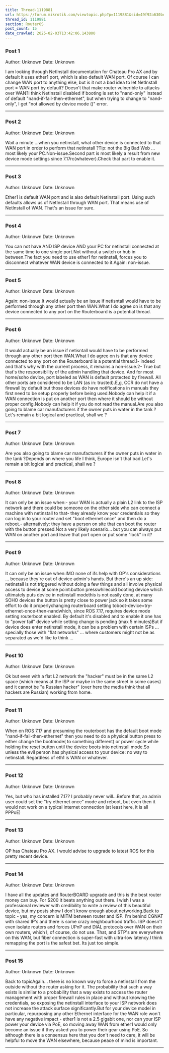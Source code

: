 ```yaml
---
title: Thread-1119881
url: https://forum.mikrotik.com/viewtopic.php?p=1119881&sid=49f92a630bc7970d8ca50523be880e8f#p1119881
thread_id: 1119881
section: RouterOS
post_count: 15
date_crawled: 2025-02-03T13:42:06.143800
---
```


### Post 1
Author: Unknown
Date: Unknown

I am looking through NetInstall documentation for Chateau Pro AX and by default it uses ether1 port, which is also default WAN port. Of course I can change WAN port to anything else, but is it not a bad idea to let NetInstall port = WAN port by default? Doesn't that make router vulnerible to attacks over WAN?I think NetInstall disabled if booting is set to "nand-only" instead of default "nand-if-fail-then-ethernet", but when trying to change to "nand-only", I get "not allowed by device mode ()" error.

---
### Post 2
Author: Unknown
Date: Unknown

Wait a minute ...when you netinstall, what other device is connected to that WAN port in order to perform that netinstall ?Tip: not the Big Bad Web ... most likely your PC.Non-issue.Second part is most likely a result from new device mode settings since 7.17rc(whatever).Check that part to enable it.

---
### Post 3
Author: Unknown
Date: Unknown

Ether1 is default WAN port and is also default NetInstall port. Using such defaults allows us of NetInstall through WAN port. That means use of NetInstall of WAN. That's an issue for sure.

---
### Post 4
Author: Unknown
Date: Unknown

You can not have AND ISP device AND your PC for netinstall connected at the same time to one single port.Not without a switch or hub in between.The fact you need to use ether1 for netinstall, forces you to disconnect whatever WAN device is connected to it.Again: non-issue.

---
### Post 5
Author: Unknown
Date: Unknown

Again: non-issue.It would actually be an issue if netisntall would have to be performed through any other port then WAN.What I do agree on is that any device connected to any port on the Routerboard is a potential thread.

---
### Post 6
Author: Unknown
Date: Unknown

It would actually be an issue if netisntall would have to be performed through any other port then WAN.What I do agree on is that any device connected to any port on the Routerboard is a potential thread.1- indeed and that's why with the current process, it remains a non-issue.2- True but that's the responsibility of the admin handling that device. And for most home/soho device, port labeled as WAN is default protected by firewall. All other ports are considered to be LAN (as in: trusted).E,g, CCR do not have a firewall by default but those devices do have notifications in manuals they first need to be setup properly before being used.Nobody can help it if a WAN connection is put on another port then where it should be without proper config.Nobody can help it if you do not read the manual.Are you also going to blame car manufacturers if the owner puts in water in the tank ?Let's remain a bit logical and practical, shall we ?

---
### Post 7
Author: Unknown
Date: Unknown

Are you also going to blame car manufacturers if the owner puts in water in the tank ?Depends on where you life I think, Europe isn't that bad.Let's remain a bit logical and practical, shall we ?

---
### Post 8
Author: Unknown
Date: Unknown

It can only be an issue when:- your WAN is actually a plain L2 link to the ISP network and there could be someone on the other side who can connect a machine with netinstall to that- they already know your credentials so they can log in to your router and set "boot ethernet once" and then do a reboot.- alternatively: they have a person on site that can boot the router with the button pressed.Not a very likely scenario...  but you can always put WAN on another port and leave that port open or put some "lock" in it?

---
### Post 9
Author: Unknown
Date: Unknown

It can only be an issue when:IMO none of ifs help with OP's considerations ... because they're out of device admin's hands. But there's an up side: netinstall is not triggered without doing a few things and all involve physical access to device at some point:button presswhilecold booting device which ultimately puts device in netinstall modethis is not easily done, at many SOHO devices the button is pretty close to power jack so it takes some effort to do it properlychanging routerboard setting toboot-device=try-ethernet-once-then-nandwhich, since ROS 7.17, requires device mode setting routerboot enabled. By default it's disabled and to enable it one has to "power fail" device while setting change is pending (max 5 minutes)But if device does enter netinstall mode, it can be a problem with certain ISPs ... specially those with "flat networks" ... where customers might not be as separated as we'd like to think ...

---
### Post 10
Author: Unknown
Date: Unknown

Ok but even with a flat L2 network the "hacker" must be in the same L2 space (which means at the ISP or maybe in the same street in some cases) and it cannot be "a Russian hacker" (over here the media think that all hackers are Russian) working from home.

---
### Post 11
Author: Unknown
Date: Unknown

When on ROS 7.17 and presuming the routerboot has the default boot mode "nand-if-fail-then-ethernet" then you need to do a physical button press to either change the bootmode( to something different) or power cycle while holding the reset button until the device boots into netinstall mode.So unless the evil person has physical access to your device: no way to netinstall. Regardless of eth1 is WAN or whatever.

---
### Post 12
Author: Unknown
Date: Unknown

Yes, but who has installed 7.17?  I probably never will...Before that, an admin user could set the "try ethernet once" mode and reboot, but even then it would not work on a typical internet connection (at least here, it is all PPPoE)

---
### Post 13
Author: Unknown
Date: Unknown

OP has Chateau Pro AX. I would advise to upgrade to latest ROS for this pretty recent device.

---
### Post 14
Author: Unknown
Date: Unknown

I have all the updates and RouterBOARD upgrade and this is the best router money can buy. For $200 it beats anything out there. I wish I was a professional reviewer with credibility to write a review of this beautiful device, but my posts show I don't know enough about networking.Back to topic - yes, my concern is MITM between router and ISP. I'm behind CGNAT with shared IP's and there is some crazy neighbourhood traffic. ISP doesn't even isolate routers and forces UPnP and DIAL protocols over WAN on their own routers, which I, of course, do not use. That, and STP's are everywhere on this WAN, but fiber connection is super-fast with ultra-low latency.I think remapping the port is the safest bet. Its just too simple.

---
### Post 15
Author: Unknown
Date: Unknown

Back to topicAgain... there is no known way to force a netinstall from the outside without the router asking for it. The probability that such a way exists is similar to a probability that a way exists to access the router management with proper firewall rules in place and without knowing the credentials, so exposing the netinstall interface to your ISP network does not increase the attack surface significantly.But for your device model in particular, repurposing any other Ethernet interface for the WAN role won't have any negative impact - ether1 is not a 2.5 gigabit one, nor can your ISP power your device via PoE, so moving away WAN from ether1 would only become an issue if they asked you to power their gear using PoE. So although there is a consensus here that you don't need to care, it will be helpful to move the WAN elsewhere, because peace of mind is important.

---
